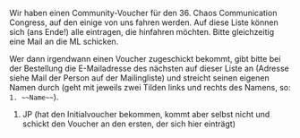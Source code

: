 Wir haben einen Community-Voucher für den 36. Chaos Communication Congress, auf den einige von uns fahren werden. Auf diese Liste können sich (ans Ende!) alle eintragen, die hinfahren möchten. Bitte gleichzeitig eine Mail an die ML schicken.

Wer dann irgendwann einen Voucher zugeschickt bekommt, gibt bitte bei der Bestellung die E-Mailadresse des nächsten auf dieser Liste an (Adresse siehe Mail der Person auf der Mailingliste) und streicht seinen eigenen Namen durch (geht mit jeweils zwei Tilden links und rechts des Namens, so: `1. ~~Name~~`).

1. JP (hat den Initialvoucher bekommen, kommt aber selbst nicht und schickt den Voucher an den ersten, der sich hier einträgt)